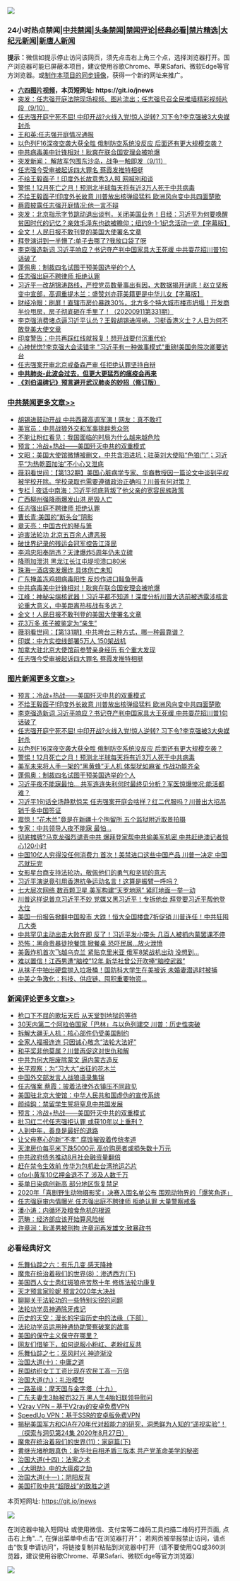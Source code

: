 ![](https://raw.githubusercontent.com/fqnews/bnews/master/64photo/fqnews-qr.jpg)

<div id="tt">
<h3>24小时热点禁闻|<a href="#%E4%B8%AD%E5%85%B1%E7%A6%81%E9%97%BB%E6%9B%B4%E5%A4%9A%E6%96%87%E7%AB%A0">中共禁闻</a>|<a href="#%E5%9B%BE%E7%89%87%E6%96%B0%E9%97%BB%E6%9B%B4%E5%A4%9A%E6%96%87%E7%AB%A0">头条禁闻</a>|<a href="#%E6%96%B0%E9%97%BB%E8%AF%84%E8%AE%BA%E6%9B%B4%E5%A4%9A%E6%96%87%E7%AB%A0">禁闻评论|<a href="#%E5%BF%85%E7%9C%8B%E7%BB%8F%E5%85%B8%E5%A5%BD%E6%96%87">经典必看|<a href="/video.md#%E7%A6%81%E7%89%87%E7%B2%BE%E9%80%89">禁片精选</a>|<a href="https://github.com/fqnews/djy/blob/master/gb/nf1351518.md#1">大纪元新闻</a>|<a href="https://github.com/fqnews/ntdtv/blob/master/gb/prog204.md#1">新唐人新闻</a></h3>
<div><b>提示：</b>微信如提示停止访问该网页，须先点击右上角三个点，选择浏览器打开。国产浏览器可能已屏蔽本项目，建议使用谷歌Chrome、苹果Safari、微软Edge等官方浏览器。或<a href="https://github.com/fqnews/bnews/blob/master/%E5%88%B6%E4%BD%9Cgit%E7%A6%81%E9%97%BB%E9%95%9C%E5%83%8F.md">制作本项目的同步镜像</a>，获得一个新的网址来推广。</div>
<ul>
<li><b><a href="http://d1.bdrive.tk/64.mp4" target="_blank">六四图片视频</a>，本页短网址: https://git.io/jnews</b></li>
<li><a href="/bannedvideo/20200911/1394570.md">突发：任志强开庭法院现场视频、图片流出；任志强号召全民推墙精彩视频片段（9/10）</a></li>
<li><a href="/topimagenews/20200911/1394720.md">任志强开庭宁死不屈! 中印开战?火线入党!惊人逆转? 习下令?李克强被3大央媒封杀</a></li>
<li><a href="/baitai/20200911/1394686.md">王和英:任志强开庭情况通报</a></li>
<li><a href="/topimagenews/20200911/1394642.md">以色列F16深夜空袭大获全胜 俄制防空系统没反应 后面还有更大规模空袭？</a></li>
<li><a href="/cbnews/20200911/1394597.md">中共病毒美中针锋相对！耿爽在联合国安理会被呛爆</a></li>
<li><a href="/bannedvideo/20200912/1394879.md">突发新闻： 解放军包围东沙岛，战争一触即发（9/11）</a></li>
<li><a href="/cbnews/20200911/1394544.md">任志强今受审被起诉四大罪名 蔡霞发推特相挺</a></li>
<li><a href="/cnnews/20200911/1394636.md">不给王毅面子！印度外长故意秀3人照 网喊别和谈</a></li>
<li><a href="/topimagenews/20200911/1394634.md">警惕！12月死亡之月！预测北半球每天将有近3万人死于中共病毒</a></li>
<li><a href="/topimagenews/20200911/1394829.md">不给王毅面子!印度外长故意 川普放出核弹级猛料 欧洲风向变中共四面楚歌</a></li>
<li><a href="/comments/20200911/1394780.md">蔡霞披露任志强开庭情况:他一言不辩</a></li>
<li><a href="/bannedvideo/20200912/1394883.md">突发：北京指示字节跳动退出谈判，关闭美国业务！日经：习近平为何要唤醒贫困时代的记忆？亲效毛泽东也欲被瞻仰；纽约9-1-1纪念活动一览【字幕版】</a></li>
<li><a href="/cbnews/20200911/1394589.md">全文！人民日报不敢刊登的美国大使署名文章</a></li>
<li><a href="/cnnews/20200911/1394693.md">拜登演讲到一半懵了:单子去哪了?我放口袋了呀</a></li>
<li><a href="/topimagenews/20200911/1394753.md">李克强造新词 习近平响应？书记夺产判中国家具大王死缓 中共耍花招川普1句话破了</a></li>
<li><a href="/topimagenews/20200911/1394575.md">蓬佩奥：制裁四名试图干预美国选举的个人</a></li>
<li><a href="/cbnews/20200912/1394908.md">任志强出庭不聘律师 拒绝认罪</a></li>
<li><a href="/bannedvideo/20200912/1394876.md">习近平一改胡锦涛路线，严控党员数量事出有因，大数据揭开谜底！赵立坚叛变中宣部，高调重提木兰：盛赞刘亦菲美籍更是中华儿女【字幕版】</a></li>
<li><a href="/bannedvideo/20200911/1394615.md">财经冷眼：刷屏！直辖市房价暴跌30%，北方多个特大城市楼市坍塌！开发商半价甩房，房子彻底砸在手里了！（20200911第331期）</a></li>
<li><a href="/bannedvideo/20200911/1394543.md">李克强消费堵点逼习近平认怂？王毅胡锡进闯祸，习挺香港义士？人日为何不敢登美大使文章</a></li>
<li><a href="/cbnews/20200911/1394519.md">印度警告：中共再踩红线就报复！想开战要付沉重代价</a></li>
<li><a href="/cnnews/20200911/1394815.md">心神恍惚?李克强大会读错字 "习近平有一种做事模式"重磅!美国务院次卿要访台</a></li>
<li><a href="/headline/20200911/1394700.md">任志强案开审北京戒备森严审 任拒绝认罪坚持自辩</a></li>
<li><b><a href="/comments/20200211/1275071.md" target="_blank">中共肺炎-此波会过去，但更大更猛烈的瘟疫会再来</a></b></li>
<li><b><a href="/comments/20200207/1272816.md" target="_blank">《刘伯温碑记》预言避开武汉肺炎的妙招（修订版）</a></b></li>
</ul>
</div>

<div class="catlist">
<h3><a href="/cbnews/" target="_blank">中共禁闻</a><span><a href="/cbnews/" target="_blank" rel="nofollow">更多文章>></a></span></h3>
<ul>
<li><a href="/cbnews/20200912/1395032.md" target="_blank">胡锡进鼓动开战 中共西藏高调军演！网友：真不敢打</a></li>
<li><a href="/cbnews/20200912/1395031.md" target="_blank">美官员：中共战狼外交和军事挑衅惹众怒</a></li>
<li><a href="/cbnews/20200912/1395023.md" target="_blank">不能让粉红看见：我国面临的时局为什么越来越危险</a></li>
<li><a href="/comments/20200912/1394984.md" target="_blank">预言：冷战+热战——美国歼灭中共的双重模式</a></li>
<li><a href="/cbnews/20200912/1394971.md" target="_blank">文昭：美国大使馆微博被删文，中共含泪进坑；驻英刘大使陷“色狼门”；习近平“为热乾面加油”不小心又泄底</a></li>
<li><a href="/cbnews/20200912/1394970.md" target="_blank">薇羽看世间：【第132期】美国心脏病学专家、华裔教授因一篇论文中谈到平权被学校开除。学校录取也需要遵循政治正确吗？川普有何对策？</a></li>
<li><a href="/cbnews/20200912/1394920.md" target="_blank">专栏 | 夜话中南海：习近平彻底背叛了他父亲的宽容民族政策</a></li>
<li><a href="/cbnews/20200912/1394909.md" target="_blank">广西柳州强降雨爆发山洪 房毁人亡</a></li>
<li><a href="/cbnews/20200912/1394908.md" target="_blank">任志强出庭不聘律师 拒绝认罪</a></li>
<li><a href="/comments/20200911/1394708.md" target="_blank">曹长青∶美国的“断头台”阴影</a></li>
<li><a href="/comments/20200911/1029138.md" target="_blank">章天亮：中国古代的琴与箫</a></li>
<li><a href="/cbnews/20200911/1029123.md" target="_blank">迫害法轮功 北京五百余人遭恶报</a></li>
<li><a href="/cbnews/20200911/1394681.md" target="_blank">破世界纪录的残运会冠军控告江泽民</a></li>
<li><a href="/cbnews/20200911/1394644.md" target="_blank">李鸿忠阳奉阴违？天津爆炸5周年仍未立碑</a></li>
<li><a href="/cbnews/20200911/1394643.md" target="_blank">降雨加泄洪 黑龙江长江屯堤坝溃口80米</a></li>
<li><a href="/cbnews/20200911/1394593.md" target="_blank">珠海一酒店突发爆炸 具体伤亡未知</a></li>
<li><a href="/cbnews/20200911/1394594.md" target="_blank">广东掩盖冻鸡翅病毒阳性 反炒作进口鲑鱼带毒</a></li>
<li><a href="/cbnews/20200911/1394597.md" target="_blank">中共病毒美中针锋相对！耿爽在联合国安理会被呛爆</a></li>
<li><a href="/cbnews/20200911/1394592.md" target="_blank">江峰：神秘尖端核武器！习近平都不知道！深度分析川普大选前被透露涉核言论重大意义，中美距离热核战有多远？</a></li>
<li><a href="/cbnews/20200911/1394589.md" target="_blank">全文！人民日报不敢刊登的美国大使署名文章</a></li>
<li><a href="/cbnews/20200911/1394588.md" target="_blank">花3万多 孩子被鉴定为“亲生”</a></li>
<li><a href="/cbnews/20200911/1394587.md" target="_blank">薇羽看世间：【第131期】中共垮台三种方式，哪一种最靠谱？</a></li>
<li><a href="/cbnews/20200911/1394576.md" target="_blank">印媒：中方实控线部署5万人 150架战机</a></li>
<li><a href="/cbnews/20200911/1394545.md" target="_blank">加拿大驻北京大使馆前参赞亲身经历 有个重大发现</a></li>
<li><a href="/cbnews/20200911/1394544.md" target="_blank">任志强今受审被起诉四大罪名 蔡霞发推特相挺</a></li>

</ul>
</div>
<div class="catlist">
<h3><a href="/topimagenews/" target="_blank">图片新闻</a><span><a href="/topimagenews/" target="_blank" rel="nofollow">更多文章>></a></span></h3>
<ul>
<li><a href="/comments/20200912/1394984.md" target="_blank">预言：冷战+热战——美国歼灭中共的双重模式</a></li>
<li><a href="/topimagenews/20200911/1394829.md" target="_blank">不给王毅面子!印度外长故意 川普放出核弹级猛料 欧洲风向变中共四面楚歌</a></li>
<li><a href="/topimagenews/20200911/1394753.md" target="_blank">李克强造新词 习近平响应？书记夺产判中国家具大王死缓 中共耍花招川普1句话破了</a></li>
<li><a href="/topimagenews/20200911/1394720.md" target="_blank">任志强开庭宁死不屈! 中印开战?火线入党!惊人逆转? 习下令?李克强被3大央媒封杀</a></li>
<li><a href="/topimagenews/20200911/1394642.md" target="_blank">以色列F16深夜空袭大获全胜 俄制防空系统没反应 后面还有更大规模空袭？</a></li>
<li><a href="/topimagenews/20200911/1394634.md" target="_blank">警惕！12月死亡之月！预测北半球每天将有近3万人死于中共病毒</a></li>
<li><a href="/topimagenews/20200911/1394596.md" target="_blank">美军未来将人手一架的“黑黄蜂”无人机 体型犹如麻雀 作战功能齐全</a></li>
<li><a href="/topimagenews/20200911/1394575.md" target="_blank">蓬佩奥：制裁四名试图干预美国选举的个人</a></li>
<li><a href="/topimagenews/20200910/1394253.md" target="_blank">习近平夜不能寐最怕&#8230; 共军连连失利何时最终见分析？军医惊爆惨况:能活都难？</a></li>
<li><a href="/topimagenews/20200910/1394100.md" target="_blank">习近平1句话全场静默惊呆 任志强案开庭会啥样？红二代服吗？川普出大招吊销千多中国签证</a></li>
<li><a href="/topimagenews/20200910/1394002.md" target="_blank">震惊！“花木兰”竟是在新疆十个拘留所 五个监狱附近取景拍摄</a></li>
<li><a href="/topimagenews/20200910/1393965.md" target="_blank">专家：中共领导人夜不能寐 最怕…</a></li>
<li><a href="/topimagenews/20200909/1393715.md" target="_blank">彻底摊牌?马克龙强烈谴责中共 爆拜登家帮中共偷美军机密 中共赶绝澳记者惊心120小时</a></li>
<li><a href="/topimagenews/20200909/1393564.md" target="_blank">中国10亿人穷得没任何消费力 首次！美禁进口这些中国产品 川普一决定 中国芯就玩完</a></li>
<li><a href="/comments/20200909/1393377.md" target="_blank">女影星台商支持法轮功，敬佩他们的勇气和坚韧的意志</a></li>
<li><a href="/topimagenews/20200909/1393422.md" target="_blank">习近平演说竟引用香港抗争运动名言！这算是振臂一呼吗？</a></li>
<li><a href="/topimagenews/20200909/1393410.md" target="_blank">七大层次网络 数百颗卫星 美军构建“天罗地网” 紧盯地面一举一动</a></li>
<li><a href="/topimagenews/20200908/1393069.md" target="_blank">川普这样说普京习近平不妙 党媒又黑习近平！专拆他台 拜登要习近平帮他登大位</a></li>
<li><a href="/topimagenews/20200908/1392984.md" target="_blank">美国一份报告掀翻中国股市 大跌！恒大全国楼盘7折促销 川普连任！中共狂囤几大类</a></li>
<li><a href="/topimagenews/20200908/1392983.md" target="_blank">中共罕见主动出击大败在即 反了！习近平发小带头 几百人被抓​​​​​内蒙罢课不停</a></li>
<li><a href="/topimagenews/20200908/1392851.md" target="_blank">恐怖：黑命贵暴徒抢餐馆 掀餐桌 恐吓民居…放火泄愤</a></li>
<li><a href="/topimagenews/20200908/1392826.md" target="_blank">美轰炸机首次飞越乌克兰 紧贴克里米亚 俄军8架战机出动 没想到…</a></li>
<li><a href="/topimagenews/20200908/1392733.md" target="_blank">难以置信！江西男遭“脑控”12年 新华社曾公开吹捧“脑控武器”</a></li>
<li><a href="/topimagenews/20200908/1392732.md" target="_blank">从袜子中抽出硬盘抛入垃圾桶！国防科大学生在美被诉 未婚妻潜逃时被捕</a></li>
<li><a href="/topimagenews/20200908/1392592.md" target="_blank">中美之争激化：科技、供应链、囤积重要物资…</a></li>

</ul>
</div>
<div class="catlist">
<h3><a href="/comments/" target="_blank">新闻评论</a><span><a href="/comments/" target="_blank" rel="nofollow">更多文章>></a></span></h3>
<ul>
<li><a href="/comments/20200912/1395071.md" target="_blank">枪口下不屈的歌坛天后 从天堂到地狱的等待</a></li>
<li><a href="/comments/20200912/1395039.md" target="_blank">30天内第二个阿拉伯国家「巴林」与以色列建交 川普：历史性突破</a></li>
<li><a href="/comments/20200912/1395038.md" target="_blank">拆解大疆无人机：核心部件仍受美国制约</a></li>
<li><a href="/comments/20200912/1395028.md" target="_blank">全家人福报连连 只因诚心敬念“法轮大法好”</a></li>
<li><a href="/comments/20200912/1395022.md" target="_blank">和平奖非他莫属？川普再促这对世仇和解</a></li>
<li><a href="/comments/20200912/1395021.md" target="_blank">中共为何大胆废除蒙文 逼内蒙古造反</a></li>
<li><a href="/comments/20200912/1395020.md" target="_blank">长平观察：为“习大大”出征的花木兰</a></li>
<li><a href="/comments/20200912/1395019.md" target="_blank">中国外交部发言人战狼语录集锦</a></li>
<li><a href="/comments/20200912/1395018.md" target="_blank">任志强案 蔡霞：披着法律外衣镇压不同政见</a></li>
<li><a href="/comments/20200912/1394994.md" target="_blank">美国驻北京大使馆：中华人民共和国虚伪的宣传系统</a></li>
<li><a href="/comments/20200912/1394993.md" target="_blank">颜纯鈎：禁留学生誓将窒息中共国发展</a></li>
<li><a href="/comments/20200912/1394984.md" target="_blank">预言：冷战+热战——美国歼灭中共的双重模式</a></li>
<li><a href="/comments/20200912/1394979.md" target="_blank">批习红二代任志强拒认罪 或获10年以上重刑？</a></li>
<li><a href="/comments/20200912/1394978.md" target="_blank">人到中年，善良是最好的退路</a></li>
<li><a href="/comments/20200912/1394977.md" target="_blank">让父母寒心的新“不孝” 腐蚀摧毁着传统孝道</a></li>
<li><a href="/comments/20200912/1394963.md" target="_blank">天津房价每平米下跌5000元 高价购房者或损失数十万元</a></li>
<li><a href="/comments/20200912/1394962.md" target="_blank">中共政府债务推动8月社会融资量翻倍</a></li>
<li><a href="/comments/20200912/1394961.md" target="_blank">赶在禁令生效前 传华为包机赴台湾抢运芯片</a></li>
<li><a href="/comments/20200912/1394960.md" target="_blank">ofo小黄车10亿押金退不了 涉及人数千万</a></li>
<li><a href="/comments/20200912/1394959.md" target="_blank">英单日染病创新高 部分地区恢复禁足</a></li>
<li><a href="/comments/20200912/1394958.md" target="_blank">2020年「喜剧野生动物摄影奖」决赛入围名单公布 围观动物界的「爆笑角逐」</a></li>
<li><a href="/comments/20200912/1394954.md" target="_blank">任志强庭审内情曝光 任志强出庭不聘律师 拒绝认罪 大量警察戒备</a></li>
<li><a href="/comments/20200912/1394950.md" target="_blank">潘小涛：内循环及粮食危机的根源</a></li>
<li><a href="/comments/20200912/1394949.md" target="_blank">范畴：经济部应该开始算风险帐</a></li>
<li><a href="/comments/20200912/1394948.md" target="_blank">许章润：耿潇男被刑拘 许章润再发雄文:致暴政书</a></li>

</ul>
</div>

<div class="catlist">
<h3>必看经典好文</h3>
<ul>
<li><a href="/tculture/20190101/792146.md" target="_blank">乐舞仙踪之六：有乐几变 感天降神</a></li>
<li><a href="/topimagenews/20180527/948714.md" target="_blank">魔鬼在统治着我们的世界(8)：渗透西方(下)</a></li>
<li><a href="/comments/20190126/1070164.md" target="_blank">美国西人女士患红斑狼疮苦熬十年 修炼法轮功康复</a></li>
<li><a href="/topimagenews/20200513/1327828.md" target="_blank">天才预言家珍妮 预言2020年大决战</a></li>
<li><a href="/comments/20190417/1114875.md" target="_blank">聊聊关于法轮功的一些特别尖锐的问题</a></li>
<li><a href="/health/20170626/780263.md" target="_blank">法轮功学员神通除牙疼记</a></li>
<li><a href="/tculture/20121025/73066.md" target="_blank">历史的天空：漫长的宇宙历史中的法缘（下部）</a></li>
<li><a href="/cbnews/20170626/780479.md" target="_blank">法轮功学员运用神通协助警察破案的故事</a></li>
<li><a href="/lifebaike/20200520/1331379.md" target="_blank">美国的保守主义保守在哪里？</a></li>
<li><a href="/comments/20200712/1359630.md" target="_blank">网友们借鉴下，如何说服小粉红、老粉红反共</a></li>
<li><a href="/tculture/20190101/792550.md" target="_blank">乐舞仙踪之七：巫风时兴 神迹渐没</a></li>
<li><a href="/cbnews/20180316/915423.md" target="_blank">治国大道(十)：中庸之道</a></li>
<li><a href="/lifebaike/20200515/1328783.md" target="_blank">民国纺织女工工资比现在农民工高一万倍</a></li>
<li><a href="/cbnews/20180315/914943.md" target="_blank">治国大道(九)：礼治模型</a></li>
<li><a href="/topimagenews/20180327/919935.md" target="_blank">一路圣缘：摩天国与金字塔（十九）</a></li>
<li><a href="/cbnews/20200611/1343037.md" target="_blank">广东夫妻生3胎被罚32万 黑人生4胎妇联领导慰问</a></li>
<li><a href="/comments/20200112/1257608.md" target="_blank">V2ray VPN &#8211; 基于V2ray的安卓免费VPN</a></li>
<li><a href="/cbnews/20191226/1241739.md" target="_blank">SpeedUp VPN：基于SSR的安卓版免费VPN</a></li>
<li><a href="/cbnews/20200828/1386804.md" target="_blank">揭秘美国军方和CIA在70年代对超能力的研究，洞悉鲜为人知的“遥视实验”！（探索与洞见第24集 2020年8月27日）</a></li>
<li><a href="/topimagenews/20180530/950691.md" target="_blank">魔鬼在统治着我们的世界(11)：家庭篇(下)</a></li>
<li><a href="/lifebaike/20180921/1001174.md" target="_blank">黄继光堵枪眼真伪：新华社自相矛盾三版本 共产党革命美学的秘密</a></li>
<li><a href="/cbnews/20180320/916962.md" target="_blank">治国大道(十四)：法家之术</a></li>
<li><a href="/comments/20200203/1269785.md" target="_blank">《大明劫》中的大瘟疫之劫</a></li>
<li><a href="/cbnews/20180317/915893.md" target="_blank">治国大道(十一)：阴阳反背</a></li>
<li><a href="/comments/20200731/1372471.md" target="_blank">美国打败中共“超限战”的致胜之道</a></li>

</ul>
</div>

本页短网址: https://git.io/jnews

![](https://raw.githubusercontent.com/fqnews/bnews/master/64photo/fqnews-qr.jpg)

在浏览器中输入短网址 或使用微信、支付宝等二维码工具扫描二维码打开页面, 点击右上角"...", 在弹出菜单中点击“在浏览器打开”； 若网页被举报禁止访问，请点击“恢复申请访问”，将链接复制并粘贴到浏览器中打开（请不要使用QQ或360浏览器，建议使用谷歌Chrome、苹果Safari、微软Edge等官方浏览器）

![](https://raw.githubusercontent.com/fqnews/bnews/master/64photo/wx.jpg)